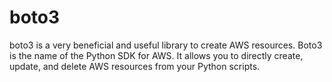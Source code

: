 # boto3
boto3 is a very beneficial and useful library to create AWS resources.
Boto3 is the name of the Python SDK for AWS. It allows you to directly create, update, and delete AWS resources from your Python scripts.
